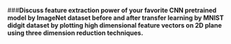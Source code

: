 ###**Discuss feature extraction power of your favorite CNN pretrained model by
ImageNet dataset before and after transfer learning by
MNIST didgit dataset by plotting high dimensional
feature vectors on 2D plane using three dimension reduction techniques.**
